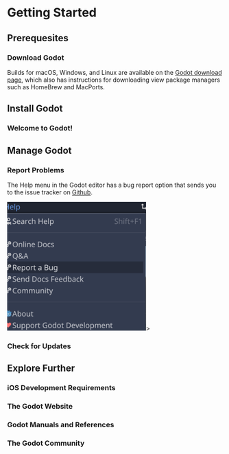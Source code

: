 # Getting Started

## Prerequesites

### Download Godot

Builds for macOS, Windows, and Linux are available on the [Godot download page](https://godotengine.org/download),
which also has instructions for downloading view package managers such as HomeBrew and MacPorts.

## Install Godot

### Welcome to Godot!

## Manage Godot

### Report Problems

The Help menu in the Godot editor has a bug report option that sends you to the issue tracker on
[Github](https://github.com/godotengine/godot/issues).

<img src="images/reportbug.png" height="300">>

### Check for Updates

## Explore Further

### iOS Development Requirements

### The Godot Website

### Godot Manuals and References

### The Godot Community



